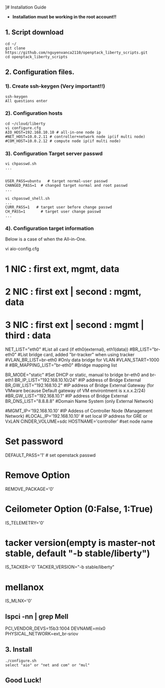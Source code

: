 ]# Installation Guide

* **Installation must be working in the root account!!**


## 1. Script download

```
cd ~/
git clone https://github.com/nguyenvanca2110/openptack_liberty_scripts.git
cd openptack_liberty_scripts
```

## 2. Configuration files.

### 1). Create ssh-keygen (Very important!!)

```
ssh-keygen
All questions enter
```

### 2). Configuration hosts

```
cd ~/cloud/liberty
vi configure.cfg
AIO_HOST=192.168.10.10 # all-in-one node ip
#NET_HOST=10.0.2.11 # controller+network node ip(if multi node)
#COM_HOST=10.0.2.12 # compute node ip(if multi node)
```

### 3). Configuration Target server passwd

```
vi chpasswd.sh
...


USER_PASS=ubuntu   # target normal-user passwd
CHANGED_PASS=1  # changed target normal and root passwd
...

vi chpasswd_shell.sh
...
CURR_PASS=1   # target user before change passwd
CH_PASS=1       # target user change passwd
...
```

### 4). Configuration target information

Below is a case of when the All-in-One.

vi aio-config.cfg
# 1 NIC : first ext, mgmt, data
# 2 NIC : first ext | second : mgmt, data
# 3 NIC : first ext | second : mgmt | third : data
NET_LIST="eth0" 	#List all card  (if eth0(external), eth1(data))
#BR_LIST="br-eth0"   #List bridge card, added "br-tracker" when using tracker
#VLAN_BR_LIST=br-eth0			#Only data bridge for VLAN
#VLAN_START=1000				# 
#BR_MAPPING_LIST="br-eth0" 		#Bridge mapping list

BR_MODE="static"				#Set DHCP or static, manual to bridge br-eth0 and br-eth1
BR_IP_LIST="192.168.10.10/24" 	#IP address of Bridge External
BR_GW_LIST="192.168.10.2"		#IP address of Bridge External Gateway (for VMware because Default gateway of VM environtment is x.x.x.2/24)
#BR_GW_LIST="192.168.10.1"		#IP address of Bridge External
BR_DNS_LIST="8.8.8.8"			#Domain Name System (only External Network)

#MGMT_IP='192.168.10.10'		#IP Addess of Controller Node (Management Network)
#LOCAL_IP='192.168.10.10' 		# set local IP address for GRE or VxLAN
CINDER_VOLUME=sdc
HOSTNAME='controller'			#set node name

# Set password
DEFAULT_PASS='1'				# set openstack passwd

# Remove Option
REMOVE_PACKAGE='0'

# Ceilometer Option (0:False, 1:True)
IS_TELEMETRY='0'

# tacker version(empty is master-not stable, default "-b stable/liberty")
IS_TACKER='0'
TACKER_VERSION="-b stable/liberty"

# mellanox
IS_MLNX='0'
## lspci -nn | grep Mell
PCI_VENDOR_DEVS=15b3:1004
DEVNAME=mlx0
PHYSICAL_NETWORK=ext_br-sriov



## 3. Install

```
./configure.sh
select "aio" or "net and com" or "mul"
```


## Good Luck!
